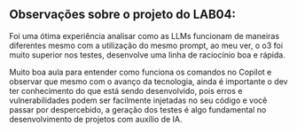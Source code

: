 ## Observações sobre o projeto do LAB04:

Foi uma ótima experiência analisar como as LLMs funcionam de maneiras diferentes mesmo com a utilização do mesmo prompt, ao meu ver, o o3 foi muito superior nos testes, desenvolve uma linha de raciocínio boa e rápida. 

Muito boa aula para entender como funciona os comandos no Copilot e observar que mesmo com o avanço da tecnologia, ainda é importante o dev ter conhecimento do que está sendo desenvolvido, pois erros e vulnerabilidades podem ser facilmente injetadas no seu código e você passar por despercebido, a geração dos testes é algo fundamental no desenvolvimento de projetos com auxílio de IA.